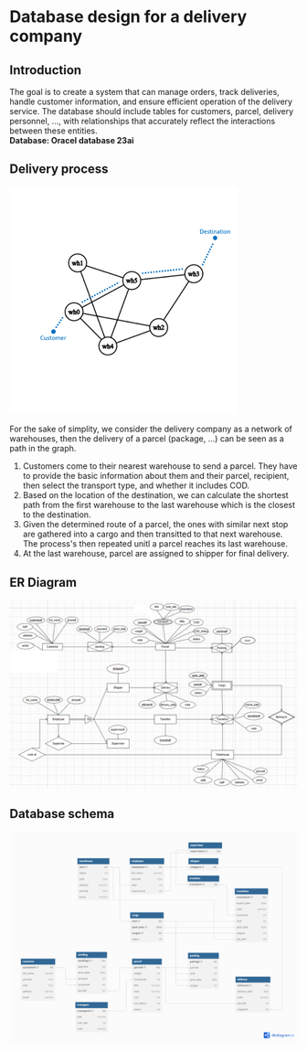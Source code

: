 # Database design for a delivery company
## Introduction
The goal is to create a system that can manage orders, track deliveries, handle customer information, and ensure efficient operation of the delivery service. The database should include tables for customers, parcel, delivery personnel, ..., with relationships that accurately reflect the interactions between these entities.  
**Database: Oracel database 23ai**
## Delivery process
<img src="./diagrams/graph.png" alt="drawing" width="400"/>

For the sake of simplity, we consider the delivery company as a network of warehouses, then the delivery of a parcel (package, ...) can be seen as a path in the graph.
1. Customers come to their nearest warehouse to send a parcel. They have to provide the basic information about them and their parcel, recipient, then select the transport type, and whether it includes COD.
2. Based on the location of the destination, we can calculate the shortest path from the first warehouse to the last warehouse which is the closest to the destination.
3. Given the determined route of a parcel, the ones with similar next stop are gathered into a cargo and then transitted to that next warehouse. The process's then repeated unitl a parcel reaches its last warehouse.
4. At the last warehouse, parcel are assigned to shipper for final delivery.
## ER Diagram
![ERD](./diagrams/ERD.png)
## Database schema
![DB schema](./diagrams/dbschema.png)